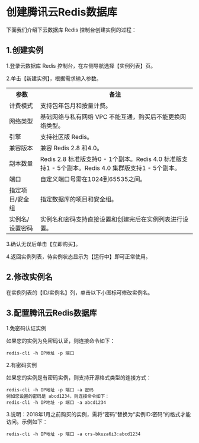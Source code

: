 # 创建腾讯云Redis数据库 
下面我们介绍下云数据库 Redis 控制台创建实例的过程：
## 1.创建实例
1.登录云数据库 Redis 控制台，在左侧导航选择【实例列表】页。

2.单击【新建实例】，根据需求输入参数。

<table>
    <tr>
        <th>参数</th>
        <th>备注</th>
    </tr>
    <tr>
        <td>计费模式</td>
        <td>支持包年包月和按量计费。</td>
    </tr>
    <tr>
        <td>网络类型</td>
        <td>基础网络与私有网络 VPC 不能互通，购买后不能更换网络类型。</td>
    </tr>
    <tr>
        <td>引擎</td>
        <td>支持社区版 Redis。</td>
    </tr>
    <tr>
        <td>兼容版本</td>
        <td>兼容 Redis 2.8 和4.0。</td>
    </tr>
    <tr>
        <td>副本数量</td>
        <td>Redis 2.8 标准版支持0 - 1个副本。Redis 4.0 标准版支持1 - 5个副本。Redis 4.0 集群版支持1 - 5个副本。</td>
    </tr>
    <tr>
        <td>端口</td>
        <td>自定义端口号需在1024到65535之间。</td>
    </tr>
    <tr>
        <td>指定项目/安全组</td>
        <td>指定数据库的项目和安全组。</td>
    </tr>
    <tr>
        <td>实例名/设置密码</td>
        <td>实例名和密码支持直接设置和创建完后在实例列表进行设置。</td>
    </tr>
</table>

3.确认无误后单击【立即购买】。

4.返回实例列表，待实例状态显示为【运行中】即可正常使用。

## 2.修改实例名
在实例列表的【ID/实例名】列，单击以下小图标可修改实例名。

## 3.配置腾讯云Redis数据库

1.免密码认证实例

如果您的实例为免密码认证，则连接命令如下：
```$xslt
redis-cli -h IP地址 -p 端口
```
2.有密码实例

如果您的实例是有密码实例，则支持开源格式类型的连接方式：

```$xslt
redis-cli -h IP地址 -p 端口 -a 密码
例如您设置的密码是 abcd1234，则连接命令如下：
redis-cli -h IP地址 -p 端口 -a abcd1234
```
3.说明：2018年1月之前购买的实例，需将“密码”替换为“实例ID:密码”的格式才能访问。示例如下：
```$xslt
redis-cli -h IP地址 -p 端口 -a crs-bkuza6i3:abcd1234
```



